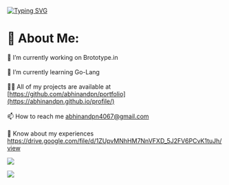 [![Typing SVG](https://readme-typing-svg.demolab.com?font=Fira+Code&pause=1000&width=435&lines=ABHINAND+P+N;Backend+devloper+Go-Lang;Passionate+In+DevOps;Also+Learn+REACT)](https://git.io/typing-svg)
# 💫 About Me:
🔭 I’m currently working on Brototype.in
<br><br>🌱 I’m currently learning Go-Lang<br><br>
👨‍💻 All of my projects are available at [https://github.com/abhinandpn/portfolio](https://abhinandpn.github.io/profile/)
<br><br>📫 How to reach me abhinandpn4067@gmail.com<br><br>
📄 Know about my experiences https://drive.google.com/file/d/1ZUpvMNhHM7NnVFXD_5J2FV6PCvK1tuJh/view

[![](https://visitcount.itsvg.in/api?id=abhinandpn&icon=0&color=8)](https://visitcount.itsvg.in)

![](https://quotes-github-readme.vercel.app/api?type=horizontal&theme=radical)



